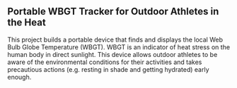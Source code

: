 ## Portable WBGT Tracker for Outdoor Athletes in the Heat

This project builds a portable device that finds and displays the local Web Bulb Globe Temperature (WBGT). WBGT is an indicator of heat stress on the human body in direct sunlight. This device allows outdoor athletes to be aware of the environmental conditions for their activities and takes precautious actions (e.g. resting in shade and getting hydrated) early enough. 

<!--
# It is implemented
# 
# their risk of heat-related illness (e.g. heat stroke) 
# 
# Raspberry Pi computer and e-paper display 
# 
# This device finds the WBGT, Wet Bulb Globe Temperature, of the area and determines the conditions for outdoor athletes. It displays this information on a ePaper display that is can hung onto bags for portability. 
-->
